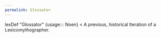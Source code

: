 ```yaml
---
permalink: Glossator
---
```

lexDef "Glossator" {usage::: Noen} < A previous, historical Iteration of a Lexicomythographer.
